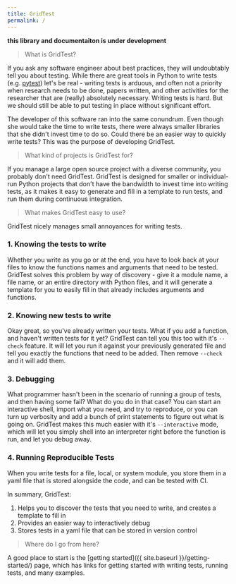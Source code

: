 ```yaml
---
title: GridTest
permalink: /
---
```


**this library and documentaiton is under development**

> What is GridTest?

If you ask any software engineer about best practices, they will undoubtably
tell you about testing. While there are great tools in Python to write tests
(e.g. <a href="https://docs.pytest.org/en/latest/" target="_blank">pytest</a>)
let's be real - writing tests is arduous, and often not a priority when
research needs to be done, papers written, and other activities for the researcher
that are (really) absolutely necessary. Writing tests is hard. But we should
still be able to put testing in place without significant effort.

The developer of this software ran into the same conundrum. Even though she would
take the time to write tests, there were always smaller libraries that she didn't
invest time to do so. Could there be an easier way to quickly write tests? 
This was the purpose of developing GridTest.

> What kind of projects is GridTest for?

If you manage a large open source project with a diverse community, you
probably don't need GridTest. GridTest is designed for smaller or individual-run
Python projects that don't have the bandwidth to invest time into writing tests, as it
makes it easy to generate and fill in a template to run tests,
and run them during continuous integration.

> What makes GridTest easy to use?

GridTest nicely manages small annoyances for writing tests.

### 1. Knowing the tests to write

Whether you write as you go or at the end, you have to look back at your files
to know the functions names and arguments that need to be tested. GridTest solves
this problem by way of discovery - give it a module name, a file name, or
an entire directory with Python files, and it will generate a template for you
to easily fill in that already includes arguments and functions. 

### 2. Knowing new tests to write

Okay great, so you've already written your tests. What if you add a function,
and haven't written tests for it yet? GridTest can tell you this too with it's
`--check` feature. It will let you run it against your previously generated file
and tell you exactly the functions that need to be added. Then remove `--check`
and it will add them.

### 3. Debugging

What programmer hasn't been in the scenario of running a group of tests,
and then having some fail? What do you do in that case? You can start an interactive
shell, import what you need, and try to reproduce, or you can turn up verbosity
and add a bunch of print statements to figure out what is going on. GridTest makes
this much easier with it's `--interactive` mode, which will let you simply
shell into an interpreter right before the function is run, and let you debug 
away.

### 4. Running Reproducible Tests

When you write tests for a file, local, or system module, you store them in
a yaml file that is stored alongside the code, and can be tested with CI.

In summary, GridTest:

 1. Helps you to discover the tests that you need to write, and creates a template to fill in
 2. Provides an easier way to interactively debug
 3. Stores tests in a yaml file that can be stored in version control


> Where do I go from here?

A good place to start is the [getting started]({{ site.baseurl }}/getting-started/) page,
which has links for getting started with writing tests, running tests, and many examples.
